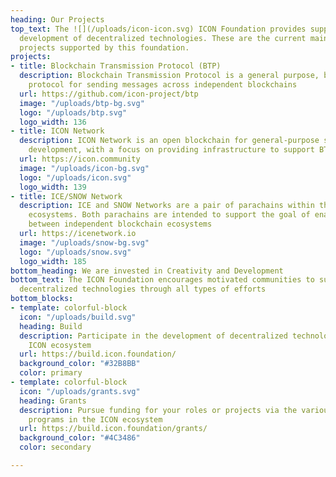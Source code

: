 ```yaml
---
heading: Our Projects
top_text: The ![](/uploads/icon-icon.svg) ICON Foundation provides support for open
  development of decentralized technologies. These are the current main ![](/uploads/icon-build.svg)
  projects supported by this foundation.
projects:
- title: Blockchain Transmission Protocol (BTP)
  description: Blockchain Transmission Protocol is a general purpose, blockchain-agnostic
    protocol for sending messages across independent blockchains
  url: https://github.com/icon-project/btp
  image: "/uploads/btp-bg.svg"
  logo: "/uploads/btp.svg"
  logo_width: 136
- title: ICON Network
  description: ICON Network is an open blockchain for general-purpose smart contract
    development, with a focus on providing infrastructure to support BTP
  url: https://icon.community
  image: "/uploads/icon-bg.svg"
  logo: "/uploads/icon.svg"
  logo_width: 139
- title: ICE/SNOW Network
  description: ICE and SNOW Networks are a pair of parachains within the Polkadot/Kusama
    ecosystems. Both parachains are intended to support the goal of enabling BTP communication
    between independent blockchain ecosystems
  url: https://icenetwork.io
  image: "/uploads/snow-bg.svg"
  logo: "/uploads/snow.svg"
  logo_width: 185
bottom_heading: We are invested in Creativity and Development
bottom_text: The ICON Foundation encourages motivated communities to support open,
  decentralized technologies through all types of efforts
bottom_blocks:
- template: colorful-block
  icon: "/uploads/build.svg"
  heading: Build
  description: Participate in the development of decentralized technologies with the
    ICON ecosystem
  url: https://build.icon.foundation/
  background_color: "#32B8BB"
  color: primary
- template: colorful-block
  icon: "/uploads/grants.svg"
  heading: Grants
  description: Pursue funding for your roles or projects via the various economic
    programs in the ICON ecosystem
  url: https://build.icon.foundation/grants/
  background_color: "#4C3486"
  color: secondary

---
```

